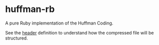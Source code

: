 # huffman-rb

A pure Ruby implementation of the Huffman Coding.

See the [header](HEADER.md) definition to understand how the compressed file will be structured.
